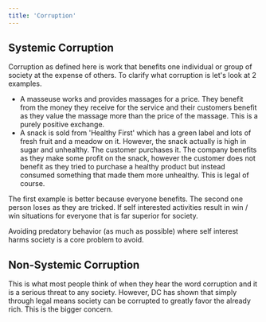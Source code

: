```yaml
---
title: 'Corruption'
---
```


## Systemic Corruption

Corruption as defined here is work that benefits one individual or group of society at the expense of others. To clarify what corruption is let's look at 2 examples.

* A masseuse works and provides massages for a price. They benefit from the money they receive for the service and their customers benefit as they value the massage more than the price of the massage. This is a purely positive exchange.
* A snack is sold from 'Healthy First' which has a green label and lots of fresh fruit and a meadow on it. However, the snack actually is high in sugar and unhealthy. The customer purchases it. The company benefits as they make some profit on the snack, however the customer does not benefit as they tried to purchase a healthy product but instead consumed something that made them more unhealthy. This is legal of course.

The first example is better because everyone benefits. The second one person loses as they are tricked. If self interested activities result in win / win situations for everyone that is far superior for society.

Avoiding predatory behavior (as much as possible) where self interest harms society is a core problem to avoid.

## Non-Systemic Corruption

This is what most people think of when they hear the word corruption and it is a serious threat to any society. However, DC has shown that simply through legal means society can be corrupted to greatly favor the already rich. This is the bigger concern.
